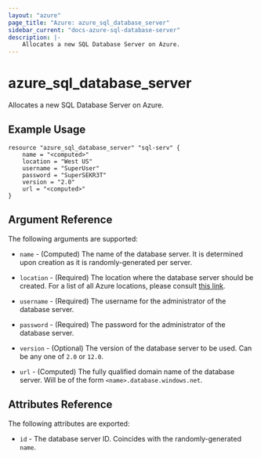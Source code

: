```yaml
---
layout: "azure"
page_title: "Azure: azure_sql_database_server"
sidebar_current: "docs-azure-sql-database-server"
description: |-
    Allocates a new SQL Database Server on Azure.
---
```


# azure\_sql\_database\_server

Allocates a new SQL Database Server on Azure.

## Example Usage

```
resource "azure_sql_database_server" "sql-serv" {
    name = "<computed>"
    location = "West US"
    username = "SuperUser"
    password = "SuperSEKR3T"
    version = "2.0"
    url = "<computed>"
}
```

## Argument Reference

The following arguments are supported:

* `name` - (Computed) The name of the database server. It is determined upon
    creation as it is randomly-generated per server.

* `location` - (Required) The location where the database server should be created.
    For a list of all Azure locations, please consult [this link](http://azure.microsoft.com/en-us/regions/).

* `username` - (Required) The username for the administrator of the database server.

* `password` - (Required) The password for the administrator of the database server.

* `version` - (Optional) The version of the database server to be used. Can be any
    one of `2.0` or `12.0`.

* `url` - (Computed) The fully qualified domain name of the database server.
    Will be of the form `<name>.database.windows.net`.

## Attributes Reference

The following attributes are exported:

* `id` - The database server ID. Coincides with the randomly-generated `name`.
